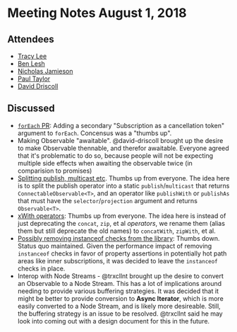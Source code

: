 # Meeting Notes August 1, 2018

## Attendees

* [Tracy Lee](http://github.com/ladyleet)
* [Ben Lesh](http://github.com/benlesh)
* [Nicholas Jamieson](http://github.com/cartant)
* [Paul Taylor](http://github.com/trxcllnt)
* [David Driscoll](http://github.com/david-driscoll)

## Discussed

- [`forEach` PR](ReactiveX/rxjs/pull/3977): Adding a secondary "Subscription as a cancellation token" argument to `forEach`. Concensus was a "thumbs up".
- Making Observable "awaitable". @david-driscoll brought up the desire to make Observable thennable, and therefor awaitable. Everyone agreed that it's problematic to do so, because people will not be expecting multiple side effects when awaiting the observable twice (in comparision to promises)
- [Splitting publish, multicast etc](/reactivex/rxjs/issue/3833). Thumbs up from everyone. The idea here is to split the publish operator into a static `publish`/`multicast` that returns `ConnectableObservable<T>`, and an operator like `publishWith` or `publishAs` that must have the `selector`/`projection` argument and returns `Observable<T>`.
- [xWith operators](/reactivex/rxjs/issue/3927): Thumbs up from everyone. The idea here is instead of just deprecating the `concat`, `zip`, et al _operators_, we rename them (alias them but still deprecate the old names) to `concatWith`, `zipWith`, et al.
- [Possibly removing instanceof checks from the library](/reactivex/rxjs/issue/3828): Thumbs down. Status quo maintained. Given the performance impact of removing `instanceof` checks in favor of property assertions in potentially hot path areas like inner subscriptions, it was decided to leave the `instanceof` checks in place.
- Interop with Node Streams - @trxcllnt brought up the desire to convert an Observable to a Node Stream. This has a lot of implications around needing to provide various buffering strategies. It was decided that it might be better to provide conversion to **Async Iterator**, which is more easily converted to a Node Stream, and is likely more desireable. Still, the buffering strategy is an issue to be resolved. @trxcllnt said he may look into coming out with a design document for this in the future.
